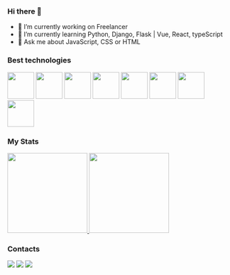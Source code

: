 ### Hi there 👋

- 🔭 I’m currently working on Freelancer
- 🌱 I’m currently learning Python, Django, Flask | Vue, React, typeScript
- 💬 Ask me about JavaScript, CSS or HTML

### Best technologies

<div>
     <img src="https://cdn.jsdelivr.net/gh/devicons/devicon@latest/icons/vitejs/vitejs-original.svg" width="60" />
     <img src="https://cdn.jsdelivr.net/gh/devicons/devicon@latest/icons/vuejs/vuejs-original.svg" width="60" />
     <img src="https://cdn.jsdelivr.net/gh/devicons/devicon@latest/icons/react/react-original.svg" width="60" />
     <img src="https://cdn.jsdelivr.net/gh/devicons/devicon@latest/icons/typescript/typescript-original.svg" width="60" />
     <img src="https://cdn.jsdelivr.net/gh/devicons/devicon@latest/icons/javascript/javascript-plain.svg" width="60" />
     <img src="https://cdn.jsdelivr.net/gh/devicons/devicon@latest/icons/css3/css3-original.svg" width="60" />
     <img src="https://cdn.jsdelivr.net/gh/devicons/devicon@latest/icons/html5/html5-original.svg" width="60" />
     <img src="https://cdn.jsdelivr.net/gh/devicons/devicon@latest/icons/python/python-original.svg" width="60" />              
</div>

### My Stats

<div>
  <a href="https://github.com/juniorgrecco">
    <img height="180em" src="https://github-readme-stats.vercel.app/api/top-langs/?username=juniorgrecco&layout=compact&langs_count=7&theme=dark" />
    <img height="180em" src="https://github-readme-stats.vercel.app/api?username=juniorgrecco&show_icons=true&theme=dark" />
  </a>
</div>

### Contacts

<div>
  <a href="#" style="text-decoration: none;">
    <img src="https://img.shields.io/badge/LinkedIn-0077B5?style=for-the-badge&logo=linkedin&logoColor=white" />
  </a>
  <a href="#" style="text-decoration: none;">
    <img src="https://img.shields.io/badge/YouTube-FF0000?style=for-the-badge&logo=youtube&logoColor=white" />
  </a>
  <a href="#" style="text-decoration: none;">
    <img src="https://img.shields.io/badge/website-000000?style=for-the-badge&logo=About.me&logoColor=white" />
  </a>
</div>
